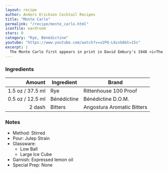 ```yaml
---
layout: recipe
author: Anders Erickson Cocktail Recipes
title: "Monte Carlo"
permalink: "/recipe/monte_carlo.html"
iconfile: wardroom
stars: 0
category: "Rye, Bénédictine"
youtube: "https://www.youtube.com/watch?v=u1PQ-L6zvb8&t=15s"
excerpt: |
  The Monte Carlo first appears in print in David Embury's 1948 <i>The Fine Art of Mixing Drinks</i> as "<i>1 part Bénédictine, 2 parts Rye, 1 or 2 dashes Angostura to each drink. Shake with cracked ice</i>".								
---
```


### Ingredients

| Amount | Ingredient  | Brand                      |
| -----: | ----------- | -------------------------- |
| 1.5 oz / 37.5 ml | Rye         | Rittenhouse 100 Proof      |
| 0.5 oz / 12.5 ml | Bénédictine | Bénédictine D.O.M.         |
| 2 dash | Bitters     | Angostura Aromatic Bitters |

### Notes

- Method: Stirred
- Pour: Julep Strain
- Glassware:
  - Low Ball
  - Large Ice Cube
- Garnish: Expressed lemon oil
- Special Prep: None

